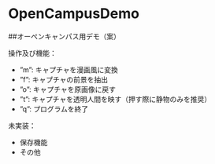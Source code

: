 # OpenCampusDemo
##オーペンキャンパス用デモ（案）

操作及び機能：
* ”m”: キャプチャを漫画風に変換
* ”f”: キャプチャの前景を抽出
* ”o”: キャプチャを原画像に戻す
* ”t”: キャプチャを透明人間を映す（押す際に静物のみを推奨）
* ”q”: プログラムを終了

未実装：
* 保存機能
* その他

